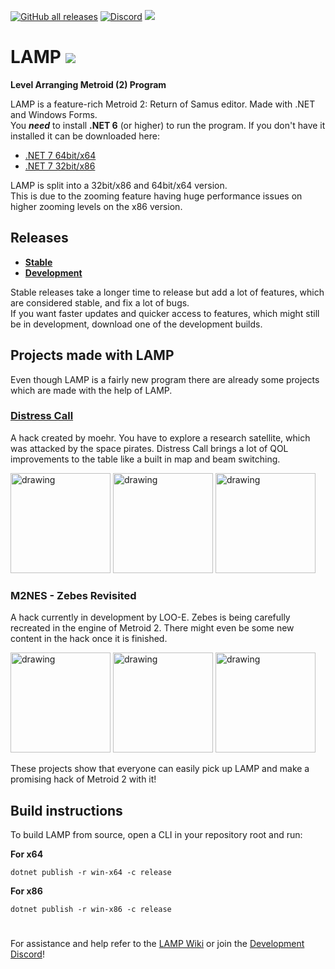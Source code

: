 [![GitHub all releases](https://img.shields.io/github/downloads/ConConner/LAMP/total?color=%232ea043&label=Downloads&style=flat-square)](https://github.com/ConConner/LAMP/releases/tag/Beta) [![Discord](https://img.shields.io/discord/675716572156788776?color=%2347a6ff&label=Dev.%20Discord&logo=Discord&logoColor=%23FFFFFF&style=flat-square)](https://discord.gg/YT6M2rAqqS) [![](https://img.shields.io/badge/Community-Metroid%20Construction-eb7f00?style=flat-square)](https://metroidconstruction.com/)

# LAMP ![](https://i.imgur.com/GU6OWbJ.png)
**Level Arranging Metroid (2) Program**

LAMP is a feature-rich Metroid 2: Return of Samus editor. Made with .NET and Windows Forms.  
You **_need_** to install **.NET 6** (or higher) to run the program. If you don't have it installed it can be downloaded here:
* [.NET 7 64bit/x64](https://dotnet.microsoft.com/en-us/download/dotnet/thank-you/runtime-desktop-7.0.7-windows-x64-installer)
* [.NET 7 32bit/x86](https://dotnet.microsoft.com/en-us/download/dotnet/thank-you/runtime-desktop-7.0.7-windows-x86-installer)

LAMP is split into a 32bit/x86 and 64bit/x64 version.  
This is due to the zooming feature having huge performance issues on higher zooming levels on the x86 version.

## Releases
* **[Stable](https://github.com/ConConner/LAMP/releases)**
* **[Development](https://github.com/ConConner/LAMP/actions)**

Stable releases take a longer time to release but add a lot of features, which are considered stable, and fix a lot of bugs.  
If you want faster updates and quicker access to features, which might still be in development, download one of the development builds.

## Projects made with LAMP
Even though LAMP is a fairly new program there are already some projects which are made with the help of LAMP.
### [Distress Call](https://metroidconstruction.com/hack.php?id=737)
A hack created by moehr. You have to explore a research satellite, which was attacked by the space pirates. Distress Call brings a lot of QOL improvements to the table
like a built in map and beam switching.  

<img src="https://i.imgur.com/bI8l4jC.png" alt="drawing" width="160"/> <img src="https://i.imgur.com/bAJrr1Z.png" alt="drawing" width="160"/> <img src="https://i.imgur.com/bJwlYXF.png" alt="drawing" width="160"/>

### M2NES - Zebes Revisited
A hack currently in development by LOO-E. Zebes is being carefully recreated in the engine of Metroid 2. There might even be some new content
in the hack once it is finished.

<img src="https://cdn.discordapp.com/attachments/370769199653584896/1127734500047212595/Bendezium_Mines-0.png" alt="drawing" width="160"/> <img src="https://cdn.discordapp.com/attachments/370769199653584896/1127741751357087905/norfair-1.png" alt="drawing" width="160"/> <img src="https://cdn.discordapp.com/attachments/370769199653584896/1127741750782459944/tourian-1.png" alt="drawing" width="160"/>

These projects show that everyone can easily pick up LAMP and make a promising hack of Metroid 2 with it!

## Build instructions
To build LAMP from source, open a CLI in your repository root and run:  

**For x64**
```
dotnet publish -r win-x64 -c release
```
**For x86**
```
dotnet publish -r win-x86 -c release
```
#
For assistance and help refer to the [LAMP Wiki](https://github.com/ConConner/LAMP/wiki) or join the [Development Discord](https://discord.gg/YT6M2rAqqS)!
